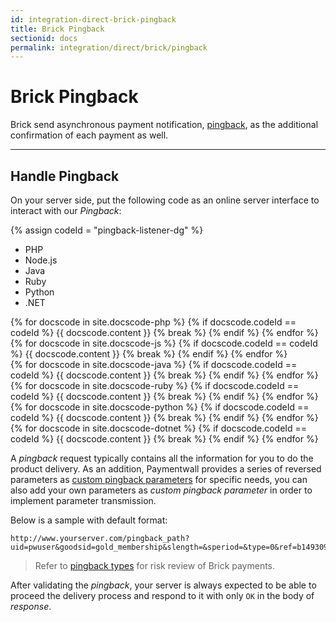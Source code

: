 ```yaml
---
id: integration-direct-brick-pingback
title: Brick Pingback
sectionid: docs
permalink: integration/direct/brick/pingback
---
```


# Brick Pingback

Brick send asynchronous payment notification, [pingback](/reference/pingback-home), as the additional confirmation of each payment as well. 

***

## Handle Pingback

On your server side, put the following code as an online server interface to interact with our *Pingback*:

{% assign codeId = "pingback-listener-dg" %}
<div class="docs-code" id="{{ codeId }}">
  <ul class="docs-code-tabs">
    <li>
      <a class="docs-code-tabs__tab is-active" lang="php">PHP</a>
    </li>
    <li>
      <a class="docs-code-tabs__tab" lang="js">Node.js</a>
    </li>
    <li>
      <a class="docs-code-tabs__tab" lang="java">Java</a>
    </li>
    <li>
      <a class="docs-code-tabs__tab" lang="ruby">Ruby</a>
    </li>
    <li>
      <a class="docs-code-tabs__tab" lang="python">Python</a>
    </li>
    <li>
      <a class="docs-code-tabs__tab" lang="dotnet">.NET</a>
    </li>
  </ul>
  <div class="docs-code-tabs__body js-lang-php is-active">
    {% for docscode in site.docscode-php %}
    {% if docscode.codeId == codeId %}
    {{ docscode.content }}
    {% break %}
    {% endif %}
    {% endfor %}
  </div>
  <div class="docs-code-tabs__body js-lang-js">
    {% for docscode in site.docscode-js %}
    {% if docscode.codeId == codeId %}
    {{ docscode.content }}
    {% break %}
    {% endif %}
    {% endfor %}
  </div>
  <div class="docs-code-tabs__body js-lang-java">
    {% for docscode in site.docscode-java %}
    {% if docscode.codeId == codeId %}
    {{ docscode.content }}
    {% break %}
    {% endif %}
    {% endfor %}
  </div>
  <div class="docs-code-tabs__body js-lang-ruby">
    {% for docscode in site.docscode-ruby %}
    {% if docscode.codeId == codeId %}
    {{ docscode.content }}
    {% break %}
    {% endif %}
    {% endfor %}
  </div>
  <div class="docs-code-tabs__body js-lang-python">
    {% for docscode in site.docscode-python %}
    {% if docscode.codeId == codeId %}
    {{ docscode.content }}
    {% break %}
    {% endif %}
    {% endfor %}
  </div>
  <div class="docs-code-tabs__body js-lang-dotnet">
    {% for docscode in site.docscode-dotnet %}
    {% if docscode.codeId == codeId %}
    {{ docscode.content }}
    {% break %}
    {% endif %}
    {% endfor %}
  </div>
</div>

A *pingback* request typically contains all the information for you to do the product delivery. As an addition, Paymentwall provides a series of reversed parameters as [custom pingback parameters](/reference/pingback/custom-parameter) for specific needs, you can also add your own parameters as *custom pingback parameter* in order to implement parameter transmission.

Below is a sample with default format:

```
http://www.yourserver.com/pingback_path?uid=pwuser&goodsid=gold_membership&slength=&speriod=&type=0&ref=b1493096790&sign_version=2&sig=d94b23ba8585f29978706dd1b153ead9
```

> Refer to [pingback types](/reference/pingback-home#pingback-type) for risk review of Brick payments.

After validating the *pingback*, your server is always expected to be able to proceed the delivery process and respond to it with only ```OK``` in the body of *response*. 

